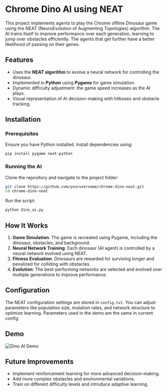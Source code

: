 # Chrome Dino AI using NEAT

This project implements agents to play the Chrome offline Dinosaur game using the NEAT (NeuroEvolution of Augmenting Topologies) algorithm. The AI trains itself to improve performance over each generation, learning to jump over obstacles efficiently. The agents that get further have a better likelihood of passing on their genes. 

## Features
- Uses the **NEAT algorithm** to evolve a neural network for controlling the dinosaur.
- Implemented in **Python** using **Pygame** for game simulation.
- Dynamic difficulty adjustment: the game speed increases as the AI plays.
- Visual representation of AI decision-making with hitboxes and obstacle tracking.

## Installation
### Prerequisites
Ensure you have Python installed. Install dependencies using:
```bash
pip install pygame neat-python
```

### Running the AI
Clone the repository and navigate to the project folder:
```bash
git clone https://github.com/yourusername/chrome-dino-neat.git
cd chrome-dino-neat
```
Run the script:
```bash
python dino_ai.py
```

## How It Works
1. **Game Simulation**: The game is recreated using Pygame, including the dinosaur, obstacles, and background.
2. **Neural Network Training**: Each dinosaur (AI agent) is controlled by a neural network evolved using NEAT.
3. **Fitness Evaluation**: Dinosaurs are rewarded for surviving longer and penalized for colliding with obstacles.
4. **Evolution**: The best-performing networks are selected and evolved over multiple generations to improve performance.

## Configuration
The NEAT configuration settings are stored in `config.txt`. You can adjust parameters like population size, mutation rates, and network structure to optimize learning. Parameters used in the demo are the same in current config

## Demo
![Dino AI Demo](https://raw.githubusercontent.com/Matthew8747/DinoNEAT/main/Assets/dinoDemo.gif)

## Future Improvements
- Implement reinforcement learning for more advanced decision-making.
- Add more complex obstacles and environmental variations.
- Train on different difficulty levels and introduce adaptive learning.
